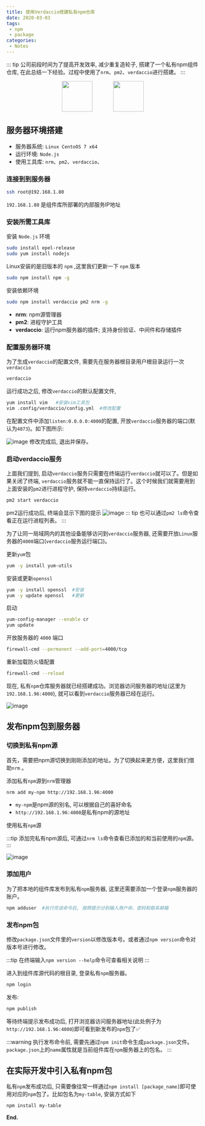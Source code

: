```yaml
---
title: 使用Verdaccio搭建私有npm仓库
date: 2020-03-03
tags:
 - npm
 - package
categories:
 - Notes
---
```


::: tip
公司前段时间为了提高开发效率, 减少重复造轮子, 搭建了一个私有npm组件仓库, 在此总结一下经验。过程中使用了`nrm`、`pm2`、`verdaccio`进行搭建。
:::

<p align="center">
  <img src="/assets/img/npm_logo.png" height="80px" style="margin-right: 50px"/>
  <img src="/assets/img/verdaccio_logo.png" height="80px"/>
</p>


<!-- more -->

## 服务器环境搭建
- 服务器系统: `Linux CentoOS 7 x64`
- 运行环境: `Node.js`
- 使用工具库: `nrm`、`pm2`、`verdaccio`、

### 连接到到服务器
```bash
ssh root@192.168.1.80
```
`192.168.1.80` 是组件库所部署的内部服务IP地址

### 安装所需工具库
安装 `Node.js` 环境
```bash
sudo install epel-release
sudo yum install nodejs
```

Linux安装的是旧版本的 `npm` ,这里我们更新一下 `npm` 版本
```bash
sudo npm install npm -g
```
安装依赖环境
```bash
sudo npm install verdaccio pm2 nrm -g
```

- **nrm**: npm源管理器
- **pm2**: 进程守护工具
- **verdaccio**: 运行npm服务器的插件; 支持身份验证、中间件和存储插件


### 配置服务器环境
为了生成`verdaccio`的配置文件, 需要先在服务器根目录用户根目录运行一次`verdaccio`
```bash
verdaccio
```

运行成功之后, 修改`verdaccio`的默认配置文件, 
```bash
yum install vim   #安装vim工具包
vim .config/verdaccio/config.yml  #修改配置
```
在配置文件中添加`listen:0.0.0.0:4000`的配置, 开放`verdaccio`服务器的端口(默认为`4873`)。如下图所示:

![image](./img/NPM_Server/NPM_Server_1.png)
修改完成后, 退出并保存。


### 启动**verdaccio**服务
上面我们提到, 启动`verdaccio`服务只需要在终端运行`verdaccio`就可以了。但是如果关闭了终端, `verdaccio`服务就不能一直保持运行了。这个时候我们就需要用到上面安装的`pm2`进行进程守护, 保持`verdaccio`持续运行。

```bash
pm2 start verdaccio
```
pm2运行成功后, 终端会显示下图的提示
![image](./img/NPM_Server/NPM_Server_2.png)
::: tip
也可以通过`pm2 ls`命令查看正在运行进程列表。
:::

为了让同一局域网内的其他设备能够访问到`verdaccio`服务器, 还需要开放`Linux`服务器的`4000`端口(`verdaccio`服务运行端口)。

更新`yum`包
```bash
yum -y install yum-utils
```
安装或更新`openssl`
```bash
yum -y install openssl  #安装
yum -y update openssl   #更新
```
启动
```bash
yum-config-manager --enable cr 
yum update
```
开放服务器的 `4000` 端口
```bash
firewall-cmd --permanent --add-port=4000/tcp 
```
重新加载防火墙配置
```bash
firewall-cmd --reload
```

现在, 私有`npm`仓库服务器就已经搭建成功。浏览器访问服务器的地址(这里为`192.168.1.96:4000`), 就可以看到`verdaccio`服务器已经在运行。

![image](./img/NPM_Server/NPM_Server_3.png)


## 发布npm包到服务器

### 切换到私有npm源
首先，需要把npm源切换到刚刚添加的地址。为了切换起来更方便，这里我们借助`nrm` 。



添加私有`npm`源到`nrm`管理器

```bash
nrm add my-npm http://192.168.1.96:4000
```
- `my-npm`是npm源的别名, 可以根据自己的喜好命名
- `http://192.168.1.96:4000`是私有npm的源地址

使用私有`npm`源

:::tip
添加完私有npm源后, 可通过`nrm ls`命令查看已添加的和当前使用的`npm`源。
:::

![image](./img/NPM_Server/NPM_Server_nrm_repo.png)

### 添加用户
为了把本地的组件库发布到私有`npm`服务器, 这里还需要添加一个登录`npm`服务器的账户。
```bash
npm adduser  #执行完该命令后, 按照提示分别输入用户命、密码和联系邮箱
```

### 发布npm包


修改`package.json`文件里的`version`以修改版本号。或者通过`npm version`命令对版本号进行修改。

:::tip
在终端输入`npm version --help`命令可查看相关说明
:::

进入到组件库源代码的根目录, 登录私有`npm`服务器。
```bash
npm login 
```

发布:
```bash
npm publish
```
等待终端提示发布成功后, 打开浏览器访问服务器地址(此处例子为`http://192.168.1.96:4000`)即可看到新发布的`npm`包了✅


:::warning
执行发布命令前, 需要先通过`npm init`命令生成`package.json`文件。`package.json`上的`name`属性就是当前组件库在`npm`服务器上的包名。
:::

## 在实际开发中引入私有npm包
私有`npm`发布成功后, 只需要像往常一样通过`npm install [package_name]`即可使用对应的`npm`包了。比如包名为`my-table`, 安装方式如下
```bash
npm install my-table
```


**End.**